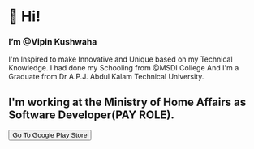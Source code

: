 <H1>👋 Hi!</H1>
<h3>I’m @Vipin Kushwaha</h3>
<a>
I'm Inspired to make Innovative and Unique based on my Technical Knowledge.
I had done my Schooling from @MSDI College And I'm a Graduate from Dr A.P.J. Abdul Kalam Technical University.

<h2>I'm working at the Ministry of Home Affairs as Software Developer(PAY ROLE).</h2>

<a href='https://play.google.com/store/apps/developer?id=Er.+Vipin+Kushwaha'><button>Go To Google Play Store</button></a>



</a>




